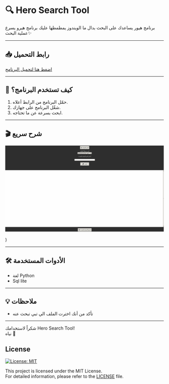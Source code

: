 # 🔍 Hero Search Tool

برنامج هيور يساعدك على البحث بدال ما الويندوز يمطمطها عليك برنامج هيرو يسرع عملية البحث✨

---

## 📥 رابط التحميل

[اضغط هنا لتحميل البرنامج](https://github.com/HeroKiller9/hero-search-tool/raw/main/hero-search-tool.exe)

---

## 🚀 كيف تستخدم البرنامج؟

1. حمّل البرنامج من الرابط أعلاه.
2. شغّل البرنامج على جهازك.
3. ابحث بسرعة عن ما تحتاجه.

---

## 🎬 شرح سريع

[![شرح استخدام البرنامج](/images/Animation-hero-tool.gif)](/images/Animation-hero-tool.gif)

)



---

## 🛠️ الأدوات المستخدمة

- لغة Python  
- Sql lite

---

## 💡 ملاحظات

- تأكد من أنك اخترت الملف الي تبي تبحث عنه

---

شكراً لاستخدامك Hero Search Tool!  
نياه 🌟

## License

[![License: MIT](https://img.shields.io/badge/License-MIT-yellow.svg)](LICENSE)

This project is licensed under the MIT License.  
For detailed information, please refer to the [LICENSE](LICENSE) file.

